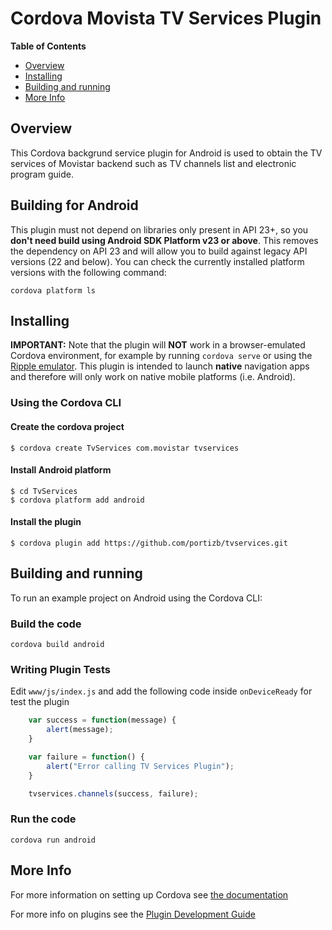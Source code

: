 # Cordova Movista TV Services Plugin

<!-- START table-of-contents -->
**Table of Contents**

- [Overview](#overview)
- [Installing](#installing)
- [Building and running](#building-and-running)
- [More Info](#more-info)

<!-- END table-of-contents -->

## Overview

This Cordova backgrund service plugin for Android is used to obtain the TV services of Movistar backend such as TV channels list and electronic program guide.

## Building for Android

This plugin must not depend on libraries only present in API 23+, so you __don't need build using Android SDK Platform v23 or above__. This removes the dependency on API 23 and will allow you to build against legacy API versions (22 and below). You can check the currently installed platform versions with the following command:

    cordova platform ls


## Installing

**IMPORTANT:** Note that the plugin will **NOT** work in a browser-emulated Cordova environment, for example by running `cordova serve` or using the [Ripple emulator](https://github.com/ripple-emulator/ripple).
This plugin is intended to launch **native** navigation apps and therefore will only work on native mobile platforms (i.e. Android).

### Using the Cordova CLI

#### Create the cordova project

    $ cordova create TvServices com.movistar tvservices
    
#### Install Android platform

    $ cd TvServices
    $ cordova platform add android
    
#### Install the plugin

    $ cordova plugin add https://github.com/portizb/tvservices.git
    

## Building and running

To run an example project on Android using the Cordova CLI:

### Build the code

    cordova build android
    
### Writing Plugin Tests

Edit `www/js/index.js` and add the following code inside `onDeviceReady` for test the plugin

```js
    var success = function(message) {
        alert(message);
    }

    var failure = function() {
        alert("Error calling TV Services Plugin");
    }

    tvservices.channels(success, failure);
```
### Run the code
    cordova run android


## More Info

For more information on setting up Cordova see [the documentation](http://cordova.apache.org/docs/en/latest/guide/cli/index.html)

For more info on plugins see the [Plugin Development Guide](http://cordova.apache.org/docs/en/latest/guide/hybrid/plugins/index.html)
